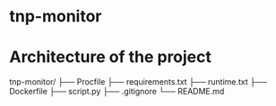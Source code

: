 # tnp-monitor

# Architecture of the project
tnp-monitor/
├── Procfile
├── requirements.txt
├── runtime.txt
├── Dockerfile
├── script.py
├── .gitignore
└── README.md
